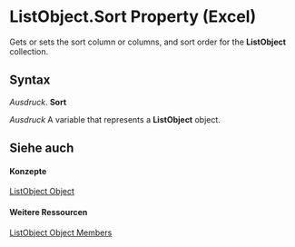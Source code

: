 
# ListObject.Sort Property (Excel)

Gets or sets the sort column or columns, and sort order for the  **ListObject** collection.


## Syntax

 _Ausdruck_. **Sort**

 _Ausdruck_ A variable that represents a **ListObject** object.


## Siehe auch


#### Konzepte


[ListObject Object](46de6c4f-8ce0-0c7d-da59-6e52f5eab612.md)
#### Weitere Ressourcen


[ListObject Object Members](http://msdn.microsoft.com/library/d34f895c-cf60-f644-866b-7b757716e7a6%28Office.15%29.aspx)